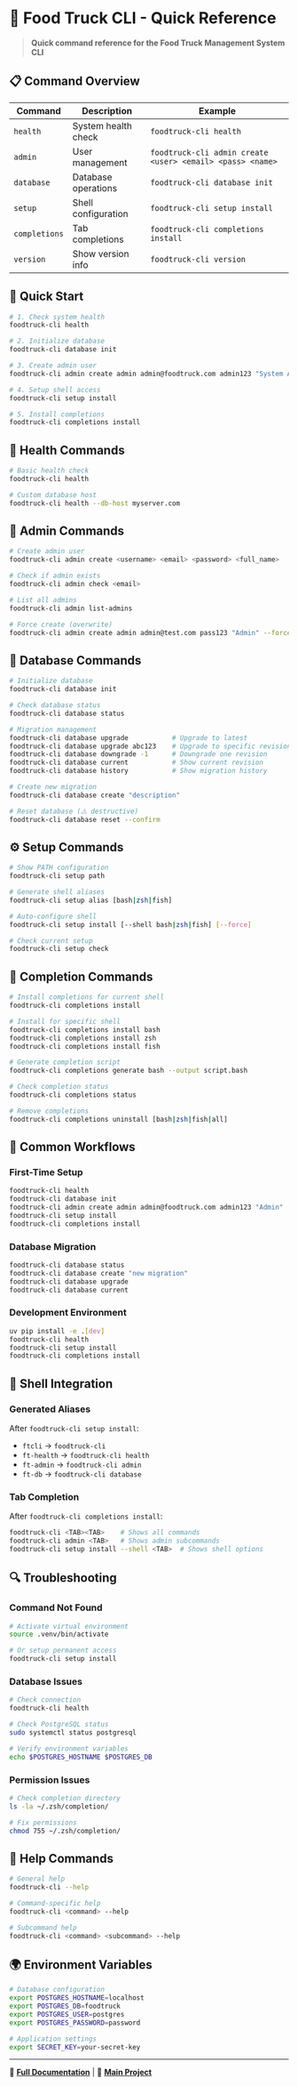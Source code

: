 # 🚚 Food Truck CLI - Quick Reference

> **Quick command reference for the Food Truck Management System CLI**

## 📋 Command Overview

| Command | Description | Example |
|---------|-------------|---------|
| `health` | System health check | `foodtruck-cli health` |
| `admin` | User management | `foodtruck-cli admin create <user> <email> <pass> <name>` |
| `database` | Database operations | `foodtruck-cli database init` |
| `setup` | Shell configuration | `foodtruck-cli setup install` |
| `completions` | Tab completions | `foodtruck-cli completions install` |
| `version` | Show version info | `foodtruck-cli version` |

## 🚀 Quick Start

```bash
# 1. Check system health
foodtruck-cli health

# 2. Initialize database
foodtruck-cli database init

# 3. Create admin user
foodtruck-cli admin create admin admin@foodtruck.com admin123 "System Administrator"

# 4. Setup shell access
foodtruck-cli setup install

# 5. Install completions
foodtruck-cli completions install
```

## 🏥 Health Commands

```bash
# Basic health check
foodtruck-cli health

# Custom database host
foodtruck-cli health --db-host myserver.com
```

## 👥 Admin Commands

```bash
# Create admin user
foodtruck-cli admin create <username> <email> <password> <full_name>

# Check if admin exists
foodtruck-cli admin check <email>

# List all admins
foodtruck-cli admin list-admins

# Force create (overwrite)
foodtruck-cli admin create admin admin@test.com pass123 "Admin" --force
```

## 💾 Database Commands

```bash
# Initialize database
foodtruck-cli database init

# Check database status
foodtruck-cli database status

# Migration management
foodtruck-cli database upgrade           # Upgrade to latest
foodtruck-cli database upgrade abc123    # Upgrade to specific revision
foodtruck-cli database downgrade -1      # Downgrade one revision
foodtruck-cli database current           # Show current revision
foodtruck-cli database history           # Show migration history

# Create new migration
foodtruck-cli database create "description"

# Reset database (⚠️ destructive)
foodtruck-cli database reset --confirm
```

## ⚙️ Setup Commands

```bash
# Show PATH configuration
foodtruck-cli setup path

# Generate shell aliases
foodtruck-cli setup alias [bash|zsh|fish]

# Auto-configure shell
foodtruck-cli setup install [--shell bash|zsh|fish] [--force]

# Check current setup
foodtruck-cli setup check
```

## 🔧 Completion Commands

```bash
# Install completions for current shell
foodtruck-cli completions install

# Install for specific shell
foodtruck-cli completions install bash
foodtruck-cli completions install zsh
foodtruck-cli completions install fish

# Generate completion script
foodtruck-cli completions generate bash --output script.bash

# Check completion status
foodtruck-cli completions status

# Remove completions
foodtruck-cli completions uninstall [bash|zsh|fish|all]
```

## 🎯 Common Workflows

### First-Time Setup
```bash
foodtruck-cli health
foodtruck-cli database init
foodtruck-cli admin create admin admin@foodtruck.com admin123 "Admin"
foodtruck-cli setup install
foodtruck-cli completions install
```

### Database Migration
```bash
foodtruck-cli database status
foodtruck-cli database create "new migration"
foodtruck-cli database upgrade
foodtruck-cli database current
```

### Development Environment
```bash
uv pip install -e .[dev]
foodtruck-cli health
foodtruck-cli setup install
foodtruck-cli completions install
```

## 🐚 Shell Integration

### Generated Aliases
After `foodtruck-cli setup install`:
- `ftcli` → `foodtruck-cli`
- `ft-health` → `foodtruck-cli health`
- `ft-admin` → `foodtruck-cli admin`
- `ft-db` → `foodtruck-cli database`

### Tab Completion
After `foodtruck-cli completions install`:
```bash
foodtruck-cli <TAB><TAB>    # Shows all commands
foodtruck-cli admin <TAB>   # Shows admin subcommands
foodtruck-cli setup install --shell <TAB>  # Shows shell options
```

## 🔍 Troubleshooting

### Command Not Found
```bash
# Activate virtual environment
source .venv/bin/activate

# Or setup permanent access
foodtruck-cli setup install
```

### Database Issues
```bash
# Check connection
foodtruck-cli health

# Check PostgreSQL status
sudo systemctl status postgresql

# Verify environment variables
echo $POSTGRES_HOSTNAME $POSTGRES_DB
```

### Permission Issues
```bash
# Check completion directory
ls -la ~/.zsh/completion/

# Fix permissions
chmod 755 ~/.zsh/completion/
```

## 📖 Help Commands

```bash
# General help
foodtruck-cli --help

# Command-specific help
foodtruck-cli <command> --help

# Subcommand help
foodtruck-cli <command> <subcommand> --help
```

## 🌍 Environment Variables

```bash
# Database configuration
export POSTGRES_HOSTNAME=localhost
export POSTGRES_DB=foodtruck
export POSTGRES_USER=postgres
export POSTGRES_PASSWORD=password

# Application settings
export SECRET_KEY=your-secret-key
```

---

📖 **[Full Documentation](CLI.md)** | 🚚 **[Main Project](../README.md)**
